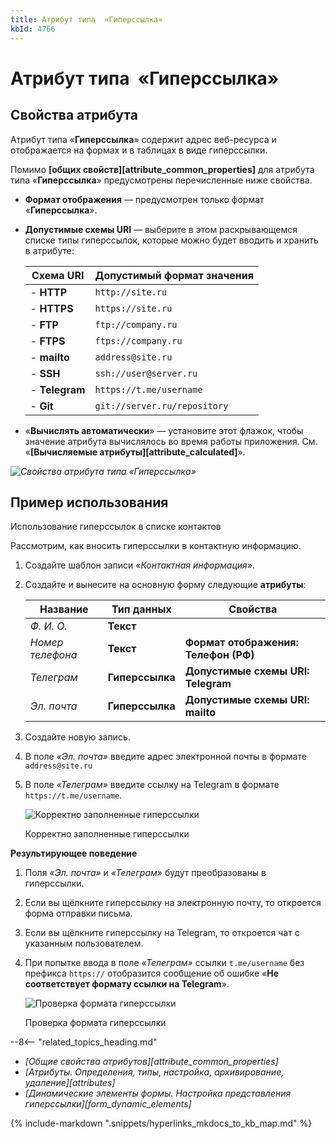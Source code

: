 ```yaml
---
title: Атрибут типа  «Гиперссылка»
kbId: 4766
---
```


# Атрибут типа  «Гиперссылка»

## Свойства атрибута

Атрибут типа «**Гиперссылка**» содержит адрес веб-ресурса и отображается на формах и в таблицах в виде гиперссылки.

Помимо **[общих свойств][attribute_common_properties]** для атрибута типа «**Гиперссылка**» предусмотрены перечисленные ниже свойства.

- **Формат отображения** — предусмотрен только формат «**Гиперссылка**».
- **Допустимые схемы URI** — выберите в этом раскрывающемся списке типы гиперссылок, которые можно будет вводить и хранить в атрибуте:

  | Схема URI | Допустимый формат значения |
  | --- | --- |
  | - **HTTP** | `http://site.ru` |
  | - **HTTPS** | `https://site.ru` |
  | - **FTP** | `ftp://company.ru` |
  | - **FTPS** | `ftps://company.ru` |
  | - **mailto** | `address@site.ru` |
  | - **SSH** | `ssh://user@server.ru` |
  | - **Telegram** | `https://t.me/username` |
  | - **Git** | `git://server.ru/repository` |
- «**Вычислять автоматически**» — установите этот флажок, чтобы значение атрибута вычислялось во время работы приложения. См. «**[Вычисляемые атрибуты][attribute_calculated]**».

_![Свойства атрибута типа «Гиперссылка»](/platform/v5.0/business_apps/templates/attributes/img/attribute_hyperlink_properties.png)_

## Пример использования

Использование гиперссылок в списке контактов

Рассмотрим, как вносить гиперссылки в контактную информацию.

1. Создайте шаблон записи «*Контактная информация*».
2. Создайте и вынесите на основную форму следующие **атрибуты**:

   | Название | Тип данных | Свойства |
   | --- | --- | --- |
   | *Ф. И. О.* | **Текст** |  |
   | *Номер телефона* | **Текст** | **Формат отображения: Телефон (РФ)** |
   | *Телеграм* | **Гиперссылка** | **Допустимые схемы URI: Telegram** |
   | *Эл. почта* | **Гиперссылка** | **Допустимые схемы URI: mailto** |
3. Создайте новую запись.
4. В поле *«Эл. почта»* введите адрес электронной почты в формате `address@site.ru`
5. В поле *«Телеграм»* введите ссылку на Telegram в формате `https://t.me/username`.

   ![Корректно заполненные гиперссылки](/platform/v5.0/business_apps/templates/attributes/img/attribute_hyperlink_example_telegram_valid.png)

   Корректно заполненные гиперссылки

**Результирующее поведение**

1. Поля *«Эл. почта»* и *«Телеграм»* будут преобразованы в гиперссылки.
2. Если вы щёлкните гиперссылку на электронную почту, то откроется форма отправки письма.
3. Если вы щёлкните гиперссылку на Telegram, то откроется чат с указанным пользователем.
4. При попытке ввода в поле *«Телеграм»* ссылки `t.me/username` без префикса `https://` отобразится сообщение об ошибке «**Не соответствует формату ссылки на Telegram**».

   ![Проверка формата гиперссылки](/platform/v5.0/business_apps/templates/attributes/img/attribute_hyperlink_example_telegram_invalid.png)

   Проверка формата гиперссылки

--8<-- "related_topics_heading.md"

- *[Общие свойства атрибутов][attribute_common_properties]*
- *[Атрибуты. Определения, типы, настройка, архивирование, удаление][attributes]*
- *[Динамические элементы формы. Настройка представления гиперссылки][form_dynamic_elements]*

{% include-markdown ".snippets/hyperlinks_mkdocs_to_kb_map.md" %}
